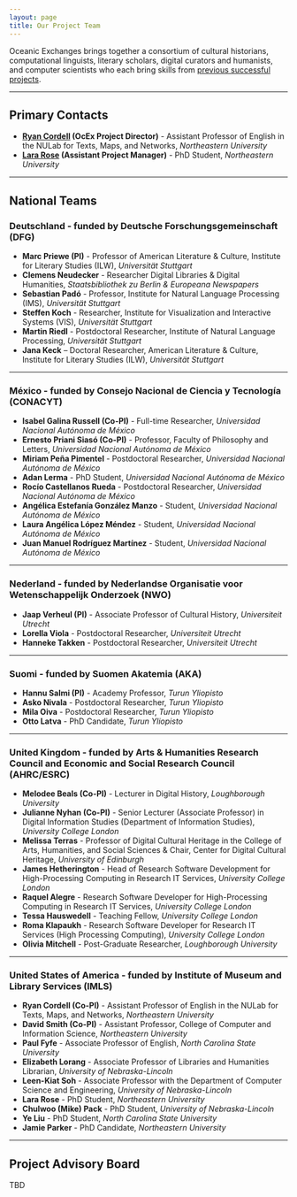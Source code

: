 ```yaml
---
layout: page
title: Our Project Team
---
```


Oceanic Exchanges brings together a consortium of cultural historians, computational linguists, literary scholars, digital curators and humanists, and computer scientists who each bring skills from [previous successful projects](http://oceanicexchanges.org/associated-projects/).

-----

## Primary Contacts

+ **[Ryan Cordell](mailto:r.cordell@northeastern.edu) (OcEx Project Director)** - Assistant Professor of English in the NULab for Texts, Maps, and Networks, *Northeastern University*
+ **[Lara Rose](mailto:roberts.l@husky.neu.edu) (Assistant Project Manager)** - PhD Student, *Northeastern University*

-----

## National Teams

### Deutschland - funded by Deutsche Forschungsgemeinschaft (DFG)

+ **Marc Priewe (PI)** - Professor of American Literature & Culture, Institute for Literary Studies (ILW), *Universität Stuttgart*
+ **Clemens Neudecker** - Researcher Digital Libraries & Digital Humanities, *Staatsbibliothek zu Berlin & Europeana Newspapers*
+ **Sebastian Padó** - Professor, Institute for Natural Language Processing (IMS), *Universität Stuttgart*
+ **Steffen Koch** - Researcher, Institute for Visualization and Interactive Systems (VIS), *Universität Stuttgart*
+ **Martin Riedl** - Postdoctoral Researcher, Institute of Natural Language Processing, *Universität Stuttgart*
+ **Jana Keck** – Doctoral Researcher, American Literature & Culture, Institute for Literary Studies (ILW), *Universität Stuttgart*

-----

### México - funded by Consejo Nacional de Ciencia y Tecnología (CONACYT)

+ **Isabel Galina Russell (Co-PI)** - Full-time Researcher, *Universidad Nacional Autónoma de México*
+ **Ernesto Priani Siasó (Co-PI)** - Professor, Faculty of Philosophy and Letters, *Universidad Nacional Autónoma de México*
+ **Miriam Peña Pimentel** - Postdoctoral Researcher, *Universidad Nacional Autónoma de México*
+ **Adan Lerma** - PhD Student, *Universidad Nacional Autónoma de México*
+ **Rocío Castellanos Rueda** - Postdoctoral Researcher, *Universidad Nacional Autónoma de México*
+ **Angélica Estefanía González Manzo** - Student, *Universidad Nacional Autónoma de México*
+ **Laura Angélica López Méndez** - Student, *Universidad Nacional Autónoma de México*
+ **Juan Manuel Rodríguez Martínez** - Student, *Universidad Nacional Autónoma de México*

-----

### Nederland - funded by Nederlandse Organisatie voor Wetenschappelijk Onderzoek (NWO)

+ **Jaap Verheul (PI)** - Associate Professor of Cultural History, *Universiteit Utrecht*
+ **Lorella Viola** - Postdoctoral Researcher, *Universiteit Utrecht*
+ **Hanneke Takken** - Postdoctoral Researcher, *Universiteit Utrecht*

-----

### Suomi - funded by Suomen Akatemia (AKA)

+ **Hannu Salmi (PI)** - Academy Professor, *Turun Yliopisto*
+ **Asko Nivala** - Postdoctoral Researcher, *Turun Yliopisto*
+ **Mila Oiva** - Postdoctoral Researcher, *Turun Yliopisto*
+ **Otto Latva** - PhD Candidate, *Turun Yliopisto*

-----

### United Kingdom - funded by Arts & Humanities Research Council and Economic and Social Research Council (AHRC/ESRC)

+ **Melodee Beals (Co-PI)** - Lecturer in Digital History, *Loughborough University*
+ **Julianne Nyhan (Co-PI)** - Senior Lecturer (Associate Professor) in Digital Information Studies (Department of Information Studies), *University College London*
+ **Melissa Terras** - Professor of Digital Cultural Heritage in the College of Arts, Humanities, and Social Sciences & Chair, Center for Digital Cultural Heritage, *University of Edinburgh*
+ **James Hetherington** - Head of Research Software Development for High-Processing Computing in Research IT Services, *University College London*
+ **Raquel Alegre** - Research Software Developer for High-Processing Computing in Research IT Services, *University College London*
+ **Tessa Hauswedell** - Teaching Fellow, *University College London*
+ **Roma Klapaukh** - Research Software Developer for Research IT Services (High Processing Computing), *University College London*
+ **Olivia Mitchell** - Post-Graduate Researcher, *Loughborough University*

-----

### United States of America - funded by Institute of Museum and Library Services (IMLS)

+ **Ryan Cordell (Co-PI)** - Assistant Professor of English in the NULab for Texts, Maps, and Networks, *Northeastern University*
+ **David Smith (Co-PI)** - Assistant Professor, College of Computer and Information Science, *Northeastern University*
+ **Paul Fyfe** - Associate Professor of English, *North Carolina State University*
+ **Elizabeth Lorang** - Associate Professor of Libraries and Humanities Librarian, *University of Nebraska-Lincoln*
+ **Leen-Kiat Soh** - Associate Professor with the Department of Computer Science and Engineering, *University of Nebraska-Lincoln*
+ **Lara Rose** - PhD Student, *Northeastern University*
+ **Chulwoo (Mike) Pack** - PhD Student, *University of Nebraska-Lincoln*
+ **Ye Liu** - PhD Student, *North Carolina State University*
+ **Jamie Parker** - PhD Candidate, *Northeastern University*

-----

## Project Advisory Board

TBD

